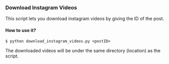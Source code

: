 ### Download Instagram Videos

This script lets you download instagram videos by giving the ID of
the post.

#### How to use it?

```
$ python download_instagram_videos.py <postID>
```

The downloaded videos will be under the same directory (location) as the script.
